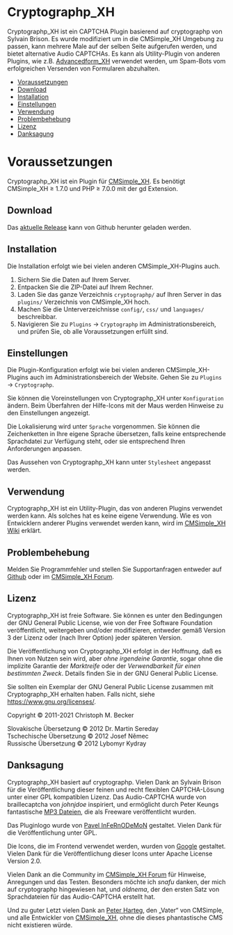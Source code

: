 # Cryptographp\_XH

Cryptographp\_XH ist ein CAPTCHA Plugin
basierend auf cryptographp von Sylvain Brison.
Es wurde modifiziert um in die CMSimple\_XH Umgebung zu passen,
kann mehrere Male auf der selben Seite aufgerufen werden,
und bietet alternative Audio CAPTCHAs.
Es kann als Utility-Plugin von anderen Plugins,
wie z.B. [Advancedform\_XH](https://github.com/cmb69/advancedform_xh)
verwendet werden,
um Spam-Bots vom erfolgreichen Versenden von Formularen abzuhalten.

- [Voraussetzungen](#voraussetzungen)
- [Download](#download)
- [Installation](#installation)
- [Einstellungen](#einstellungen)
- [Verwendung](#verwendung)
- [Problembehebung](#problembehebung)
- [Lizenz](#lizenz)
- [Danksagung](#danksagung)

# Voraussetzungen

Cryptographp\_XH ist ein Plugin für [CMSimple\_XH](https://www.cmsimple-xh.org/de/).
Es benötigt CMSimple\_XH ≥ 1.7.0
und PHP ≥ 7.0.0 mit der gd Extension.

## Download

Das [aktuelle Release](https://github.com/cmb69/cryptographp_xh/releases/latest)
kann von Github herunter geladen werden.

## Installation

Die Installation erfolgt wie bei vielen anderen CMSimple\_XH-Plugins auch.

1. Sichern Sie die Daten auf Ihrem Server.
1. Entpacken Sie die ZIP-Datei auf Ihrem Rechner.
1. Laden Sie das ganze Verzeichnis `cryptographp/` auf Ihren Server
   in das `plugins/` Verzeichnis von CMSimple\_XH hoch.
1. Machen Sie die Unterverzeichnisse `config/`, `css/`
   und `languages/` beschreibbar.
1. Navigieren Sie zu `Plugins` → `Cryptographp` im Administrationsbereich,
   und prüfen Sie, ob alle Voraussetzungen erfüllt sind.

## Einstellungen

Die Plugin-Konfiguration erfolgt wie bei vielen anderen
CMSimple\_XH-Plugins auch im Administrationsbereich der Website.
Gehen Sie zu `Plugins` → `Cryptographp`.

Sie können die Voreinstellungen von Cryptographp\_XH
unter `Konfiguration` ändern.
Beim Überfahren der Hilfe-Icons mit der Maus
werden Hinweise zu den Einstellungen angezeigt.

Die Lokalisierung wird unter `Sprache` vorgenommen.
Sie können die Zeichenketten in Ihre eigene Sprache übersetzen,
falls keine entsprechende Sprachdatei zur Verfügung steht,
oder sie entsprechend Ihren Anforderungen anpassen.

Das Aussehen von Cryptographp\_XH kann unter `Stylesheet` angepasst werden.

## Verwendung

Cryptographp\_XH ist ein Utility-Plugin,
das von anderen Plugins verwendet werden kann.
Als solches hat es keine eigene Verwendung.
Wie es von Entwicklern anderer Plugins verwendet werden kann,
wird im [CMSimple\_XH Wiki](https://www.cmsimple-xh.org/wiki/doku.php/captcha_plugins)
erklärt.

## Problembehebung

Melden Sie Programmfehler und stellen Sie Supportanfragen entweder auf
[Github](https://github.com/cmb69/cryptographp_xh/issues)
oder im [CMSimple\_XH Forum](https://cmsimpleforum.com/).

## Lizenz

Cryptographp\_XH ist freie Software. Sie können es unter den Bedingungen
der GNU General Public License, wie von der Free Software Foundation
veröffentlicht, weitergeben und/oder modifizieren, entweder gemäß
Version 3 der Lizenz oder (nach Ihrer Option) jeder späteren Version.

Die Veröffentlichung von Cryptographp\_XH erfolgt in der Hoffnung, daß es
Ihnen von Nutzen sein wird, aber *ohne irgendeine Garantie*, sogar ohne
die implizite Garantie der *Marktreife* oder der *Verwendbarkeit für einen
bestimmten Zweck*. Details finden Sie in der GNU General Public License.

Sie sollten ein Exemplar der GNU General Public License zusammen mit
Cryptographp\_XH erhalten haben. Falls nicht, siehe
<https://www.gnu.org/licenses/>.

Copyright © 2011-2021 Christoph M. Becker

Slovakische Übersetzung © 2012 Dr. Martin Sereday  
Tschechische Übersetzung © 2012 Josef Němec  
Russische Übersetzung © 2012 Lybomyr Kydray

## Danksagung

Cryptographp\_XH basiert auf cryptographp.
Vielen Dank an Sylvain Brison für die Veröffentlichung dieser feinen
und recht flexiblen CAPTCHA-Lösung unter einer GPL kompatiblen Lizenz.
Das Audio-CAPTCHA wurde von braillecaptcha von *johnjdoe* inspiriert,
und ermöglicht durch Peter Keungs fantastische
[MP3 Dateien](https://www.theblog.ca/mp3-audio-files-alphabet),
die als Freeware veröffentlicht wurden.

Das Pluginlogo wurde von
[Pavel InFeRnODeMoN](https://store.kde.org/u/InFeRnODeMoN) gestaltet.
Vielen Dank für die Veröffentlichung unter GPL.

Die Icons, die im Frontend verwendet werden, wurden von
[Google](https://material.io/icons/) gestaltet.
Vielen Dank für die Veröffentlichung dieser Icons
unter Apache License Version 2.0.

Vielen Dank an die Community im
[CMSimple\_XH Forum](https://www.cmsimpleforum.com/)
für Hinweise, Anregungen und das Testen.
Besonders möchte ich *snafu* danken,
der mich auf cryptographp hingewiesen hat,
und *oldnema*, der den ersten Satz von Sprachdateien
für das Audio-CAPTCHA erstellt hat.

Und zu guter Letzt vielen Dank an
[Peter Harteg](https://www.harteg.dk/), den „Vater“ von CMSimple,
und alle Entwickler von [CMSimple\_XH](https://www.cmsimple-xh.org/de/),
ohne die dieses phantastische CMS nicht existieren würde.
